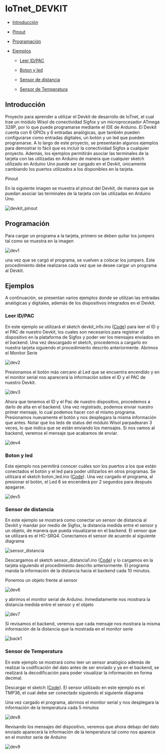 IoTnet_DEVKIT=============-	[Introducción](#introducción)-	[Pinout](#pinout)-	[Programación](#programacion)-	[Ejemplos](#ejemplos)	-	[Leer ID/PAC](#leer-idpac)	-	[Boton y led](#boton-y-led)		-	[Sensor de distancia](#sensor-de-distancia)

	-	[Sensor de Temperatura](#sensor-de-temperatura)Introducción------------Proyecto para aprender a utilizar el Devkit de desarrollo de IoTnet, el cual trae un módulo Wisol de conectividad Sigfox y un microprocesador ATmega 328P, por lo que puede programarse mediante el IDE de Arduino.El Devkit cuenta con 6 GPIOs y 6 entradas analógicas, que también pueden configurarse como entradas digitales, un botón y un led que pueden programarse. A lo largo de este proyecto, se presentarán algunos ejemplos para demostrar lo fácil que es incluir la conectividad Sigfox a cualquier proyecto. Además, los ejemplos permitirán asociar las terminales de la tarjeta con las utilizadas en Arduino de manera que cualquier sketch utilizado en Arduino Uno puede ser cargado en el Devkit, únicamente cambiando los puertos utilizados a los disponibles en la tarjeta.PinoutEn la siguiente imagen se muestra el pinout del Devkit, de manera que se puedan asociar las terminales de la tarjeta con las utilizadas en Arduino Uno. ![devkit_pinout](https://github.com/Iotnet/IoTnet_DEVKIT/blob/master/images/devkit_pinout.jpg?raw=true)Programación------------Para cargar un programa a la tarjeta, primero se deben quitar los jumpers tal como se muestra en la imagen![dev1](https://github.com/Iotnet/IoTnet_DEVKIT/blob/master/images/dev1.png?raw=true)una vez que se cargó el programa, se vuelven a colocar los jumpers. Este procedimiento debe realizarse cada vez que se desee cargar un programa al Devkit.Ejemplos--------A continuación, se presentan varios ejemplos donde se utilizan las entradas analógicas y digitales, además de los dispositivos integrados en el Devkit.  ### Leer ID/PACEn este ejemplo se utilizará el sketch devkit_info.ino ([Code](Ejemplos/devkit_info/devkit_info.ino)) para leer el ID y el PAC de nuestro Devkit, los cuales son necesarios para registrar el dispositivo en la plataforma de Sigfox y poder ver los mensajes enviados en el backend. Una vez descargado el sketch, procedemos a cargarlo en nuestra tarjeta siguiendo el procedimiento descrito anteriormente.Abrimos el Monitor Serie ![dev2](https://github.com/Iotnet/IoTnet_DEVKIT/blob/master/images/dev2.png?raw=true)Presionamos el botón más cercano al Led que se encuentra encendido y en el monitor serial nos aparecerá la información sobre el ID y el PAC de nuestro Devkit.![dev3](https://github.com/Iotnet/IoTnet_DEVKIT/blob/master/images/dev3.png?raw=true)Ahora que tenemos el ID y el Pac de nuestro dispositivo, procedemos a darlo de alta en el backend. Una vez registrado, podemos enviar nuestro primer mensaje, lo cual podemos hacer con el mismo programa. Presionamos nuevamente el botón y nos desplegara la misma información que antes. Notar que los leds de status del módulo Wisol parpadearan 3 veces, lo que indica que se están enviando los mensajes. Si nos vamos al backend, veremos el mensaje que acabamos de enviar.![dev4](https://github.com/Iotnet/IoTnet_DEVKIT/blob/master/images/dev4.png?raw=true)### Boton y ledEste ejemplo nos permitirá conocer cuáles son los puertos a los que están conectados el botón y el led para poder utilizarlos en otros programas. Se utilizará el sketch boton_led.ino ([Code](Ejemplos/boton_led/boton_led.ino)). Una vez cargado el programa, al presionar el botón, el Led 6 se encenderá por 2 segundos para después apagarse.![dev5](https://github.com/Iotnet/IoTnet_DEVKIT/blob/master/images/dev5.png?raw=true)### Sensor de distanciaEn este ejemplo se mostrará como conectar un sensor de distancia al Devkit y mandar por medio de Sigfox, la distancia medida entre el sensor y un objeto, de manera que pueda visualizarse en el backend. El sensor que se utilizará es el HC-SRQ4. Conectamos el sensor de acuerdo al siguiente diagrama![sensor_distancia](https://github.com/Iotnet/IoTnet_DEVKIT/blob/master/images/sensor_distancia.jpg?raw=true)Descargamos el sketch sensor_distancia1.ino ([Code](Ejemplos/sensor_distancia1/sensor_distancia1.ino)) y lo cargamos en la tarjeta siguiendo el procedimiento descrito anteriormente. El programa manda la información de la distancia hacia el backend cada 10 minutos.Ponemos un objeto frente al sensor![dev6](https://github.com/Iotnet/IoTnet_DEVKIT/blob/master/images/dev6.png?raw=true)y abrimos el monitor serial de Arduino. Inmediatamente nos mostrara la distancia medida entre el sensor y el objeto![dev7](https://github.com/Iotnet/IoTnet_DEVKIT/blob/master/images/dev7.png?raw=true)Si revisamos el backend, veremos que cada mensaje nos mostrara la misma información de la distancia que la mostrada en el monitor serie![back1](https://github.com/Iotnet/IoTnet_DEVKIT/blob/master/images/back1.png?raw=true)

### Sensor de Temperatura

En este ejemplo se mostrará como leer un sensor analógico además de realizar la codificación del dato antes de ser enviado y ya en el backend, se realizará la decodificación para poder visualizar la información en forma decimal. 

Descargar el sketch ([Code](Ejemplos/sensor_temperatura/sensor_temperatura.ino)). El sensor utilizado en este ejemplo es el TMP36, el cual debe ser conectado siguiendo el siguiente diagrama

Una vez cargado el programa, abrimos el monitor serial y nos desplegara la información de la temperatura cada 5 minutos

![dev8](https://github.com/Iotnet/IoTnet_DEVKIT/blob/master/images/dev8.png?raw=true)

Revisando los mensajes del dispositivo, veremos que ahora debajo del dato enviado aparecerá la información de la temperatura tal como nos aparece en el monitor serie de Arduino

![dev9](https://github.com/Iotnet/IoTnet_DEVKIT/blob/master/images/dev9.png?raw=true)